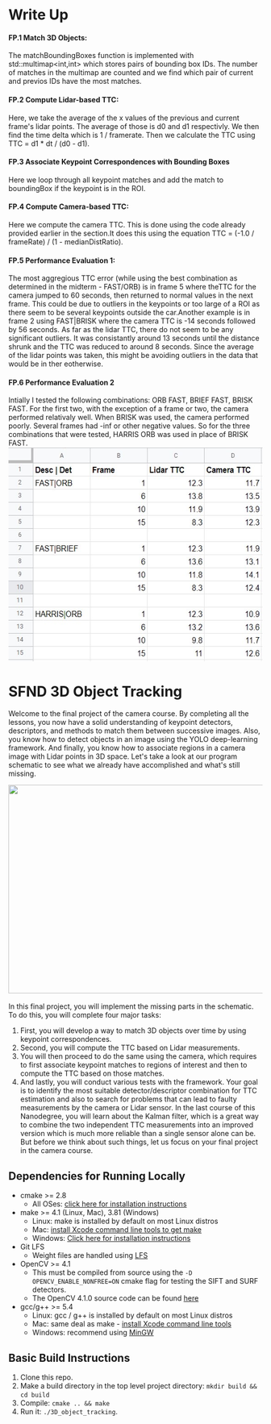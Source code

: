 # Write Up
#### FP.1 Match 3D Objects: 
The matchBoundingBoxes function is implemented with std::multimap<int,int> which stores pairs of bounding box IDs. The number of matches in the multimap are counted and we find which pair of current and previos IDs have the most matches. 

#### FP.2 Compute Lidar-based TTC:
Here, we take the average of the x values of the previous and current frame's lidar points. The average of those is d0 and d1 respectivly. We then find the time delta which is 1 / framerate. Then we calculate the TTC using TTC = d1 * dt / (d0 - d1).

#### FP.3 Associate Keypoint Correspondences with Bounding Boxes
Here we loop through all keypoint matches and add the match to boundingBox if the keypoint is in the ROI.

#### FP.4 Compute Camera-based TTC:
Here we compute the camera TTC. This is done using the code already provided earlier in the section.It does this using the equation TTC = (-1.0 / frameRate) / (1 - medianDistRatio).

#### FP.5 Performance Evaluation 1:
The most aggregious TTC error (while using the best combination as determined in the midterm - FAST/ORB) is in frame 5 where theTTC for the camera jumped to 60 seconds, then returned to normal values in the next frame. This could be due to outliers in the keypoints or too large of a ROI as there seem to be several keypoints outside the car.Another example is in frame 2 using FAST|BRISK where the camera TTC is -14 seconds followed by 56 seconds. As far as the lidar TTC, there do not seem to be any significant outliers. It was consistantly around 13 seconds until the distance shrunk and the TTC was reduced to around 8 seconds. Since the average of the lidar points was taken, this might be avoiding outliers in the data that would be in ther eotherwise. 

#### FP.6 Performance Evaluation 2
Intially I tested the following combinations: ORB FAST, BRIEF FAST, BRISK FAST. For the first two, with the exception of a frame or two, the camera performed relativaly well. When BRISK was used, the camera performed poorly. Several frames had -inf or other negative values. So for the three combinations that were tested, HARRIS ORB was used in place of BRISK FAST.
<img src="images/final camera spreadsheet.jpg" width="561" height="425" />


# SFND 3D Object Tracking

Welcome to the final project of the camera course. By completing all the lessons, you now have a solid understanding of keypoint detectors, descriptors, and methods to match them between successive images. Also, you know how to detect objects in an image using the YOLO deep-learning framework. And finally, you know how to associate regions in a camera image with Lidar points in 3D space. Let's take a look at our program schematic to see what we already have accomplished and what's still missing.

<img src="images/course_code_structure.png" width="779" height="414" />

In this final project, you will implement the missing parts in the schematic. To do this, you will complete four major tasks: 
1. First, you will develop a way to match 3D objects over time by using keypoint correspondences. 
2. Second, you will compute the TTC based on Lidar measurements. 
3. You will then proceed to do the same using the camera, which requires to first associate keypoint matches to regions of interest and then to compute the TTC based on those matches. 
4. And lastly, you will conduct various tests with the framework. Your goal is to identify the most suitable detector/descriptor combination for TTC estimation and also to search for problems that can lead to faulty measurements by the camera or Lidar sensor. In the last course of this Nanodegree, you will learn about the Kalman filter, which is a great way to combine the two independent TTC measurements into an improved version which is much more reliable than a single sensor alone can be. But before we think about such things, let us focus on your final project in the camera course. 

## Dependencies for Running Locally
* cmake >= 2.8
  * All OSes: [click here for installation instructions](https://cmake.org/install/)
* make >= 4.1 (Linux, Mac), 3.81 (Windows)
  * Linux: make is installed by default on most Linux distros
  * Mac: [install Xcode command line tools to get make](https://developer.apple.com/xcode/features/)
  * Windows: [Click here for installation instructions](http://gnuwin32.sourceforge.net/packages/make.htm)
* Git LFS
  * Weight files are handled using [LFS](https://git-lfs.github.com/)
* OpenCV >= 4.1
  * This must be compiled from source using the `-D OPENCV_ENABLE_NONFREE=ON` cmake flag for testing the SIFT and SURF detectors.
  * The OpenCV 4.1.0 source code can be found [here](https://github.com/opencv/opencv/tree/4.1.0)
* gcc/g++ >= 5.4
  * Linux: gcc / g++ is installed by default on most Linux distros
  * Mac: same deal as make - [install Xcode command line tools](https://developer.apple.com/xcode/features/)
  * Windows: recommend using [MinGW](http://www.mingw.org/)

## Basic Build Instructions

1. Clone this repo.
2. Make a build directory in the top level project directory: `mkdir build && cd build`
3. Compile: `cmake .. && make`
4. Run it: `./3D_object_tracking`.
